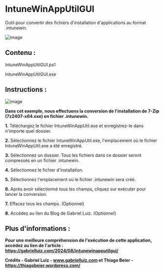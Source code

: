 # IntuneWinAppUtilGUI
Outil pour convertir des fichiers d'installation d'applications au format .intunewin.

![image](https://github.com/user-attachments/assets/3fdef248-895b-485b-916d-835a06b8212c)

## **Contenu :**

IntuneWinAppUtilGUI.ps1

IntuneWinAppUtilGUI.exe

## **Instructions :**

![image](https://github.com/user-attachments/assets/6236f6d5-db20-4664-aaca-9b5c47242273)

**Dans cet exemple, nous effectuons la conversion de l'installation de 7-Zip (7z2407-x64.exe) en fichier .intunewin.**

 **1.** Téléchargez le fichier IntuneWinAppUtil.exe et enregistrez-le dans n'importe quel dossier.

 **2.** Sélectionnez le fichier IntuneWinAppUtil.exe, l'emplacement où le fichier IntuneWinAppUtil.exe a été enregistré.

 **3.** Sélectionnez un dossier. Tous les fichiers dans ce dossier seront compressés en un fichier .intunewin.

 **4.** Sélectionnez le fichier d'installation.

 **5.** Sélectionnez l'emplacement où le fichier .intunewin sera créé.

 **6.** Après avoir sélectionné tous les champs, cliquez sur exécuter pour lancer la conversion.

 **7.** Effacez tous les champs. (Optionnel)

 **8.** Accédez au lien du Blog de Gabriel Luiz. (Optionnel)

## **Plus d'informations :**

**Pour une meilleure compréhension de l'exécution de cette application, accédez au lien de l'article : https://gabrielluiz.com/2024/08/intunewinapputilgui/**

**Crédits - Gabriel Luiz - www.gabrielluiz.com et Thiago Beier - https://thiagobeier.wordpress.com/** 